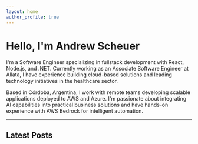 ```yaml
---
layout: home
author_profile: true
---
```


# Hello, I'm Andrew Scheuer

I'm a Software Engineer specializing in fullstack development with React, Node.js, and .NET. Currently working as an Associate Software Engineer at Allata, I have experience building cloud-based solutions and leading technology initiatives in the healthcare sector.

Based in Córdoba, Argentina, I work with remote teams developing scalable applications deployed to AWS and Azure. I'm passionate about integrating AI capabilities into practical business solutions and have hands-on experience with AWS Bedrock for intelligent automation. 

---

## Latest Posts 
